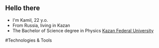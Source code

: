 ## Hello there

- I'm Kamil, 22 y.o.
- From Russia, living in Kazan
- The Bachelor of Science degree in Physics [Kazan Federal University](https://kpfu.ru/)

#Technologies & Tools
